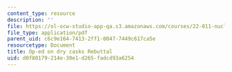 ```yaml
---
content_type: resource
description: ''
file: https://ol-ocw-studio-app-qa.s3.amazonaws.com/courses/22-011-nuclear-engineering-science-systems-and-society-spring-2020/d0f80179214e30e1d265fadcd93a6254_MIT22_011S20_DryCask_Rebutt.pdf
file_type: application/pdf
parent_uid: c6c9e164-7413-2ff1-0047-7449c617ca5e
resourcetype: Document
title: Op-ed on dry casks Rebuttal
uid: d0f80179-214e-30e1-d265-fadcd93a6254
---
```


